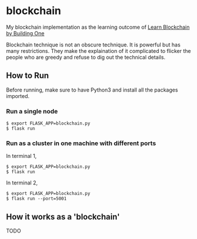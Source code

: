 # blockchain
My blockchain implementation as the learning outcome of [Learn Blockchain by Building One](https://hackernoon.com/learn-blockchains-by-building-one-117428612f46)

Blockchain technique is not an obscure technique. It is powerful but has many restrictions. They make the explaination of it complicated to flicker the people who are greedy and refuse to dig out the technical details.

## How to Run
Before running, make sure to have Python3 and install all the packages imported.
### Run a single node
```
$ export FLASK_APP=blockchain.py
$ flask run
```
### Run as a cluster in one machine with different ports
In terminal 1,
```
$ export FLASK_APP=blockchain.py
$ flask run
```
In terminal 2,
```
$ export FLASK_APP=blockchain.py
$ flask run --port=5001
```
## How it works as a 'blockchain'
TODO
